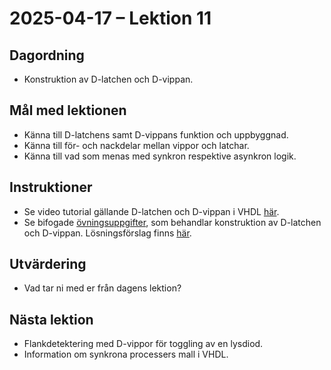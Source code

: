 # 2025-04-17 – Lektion 11

## Dagordning
* Konstruktion av D-latchen och D-vippan.

## Mål med lektionen
* Känna till D-latchens samt D-vippans funktion och uppbyggnad.
* Känna till för- och nackdelar mellan vippor och latchar.
* Känna till vad som menas med synkron respektive asynkron logik.

## Instruktioner
* Se video tutorial gällande D-latchen och D-vippan i VHDL [här](https://www.youtube.com/watch?v=utDHdTgZUz0&authuser=0).
* Se bifogade [övningsuppgifter](./Övningsuppgifter%202025-04-17.pdf), som behandlar konstruktion av D-latchen och D-vippan. Lösningsförslag finns [här](./notes/README.md).

## Utvärdering
* Vad tar ni med er från dagens lektion?

## Nästa lektion
* Flankdetektering med D-vippor för toggling av en lysdiod.
* Information om synkrona processers mall i VHDL.
